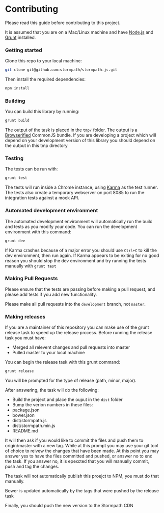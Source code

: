 # Contributing

Please read this guide before contributing to this project.

It is assumed that you are on a Mac/Linux machine and
have [Node.js](http://nodejs.org) and [Grunt](http://gruntjs.com/) installed.


### Getting started

Clone this repo to your local machine:

````bash
git clone git@github.com:stormpath/stormpath.js.git
````

Then install the required dependencies:

````bash
npm install
````


### Building

You can build this library by running:

````bash
grunt build
````

The output of the task is placed in the `tmp/` folder.  The output is a [Browserified](http://browserify.org)
CommonJS bundle.  If you are developing a project which will depend on your development version of this
library you should depend on the output in this tmp directory

### Testing

The tests can be run with:

````bash
grunt test
````

The tests will run inside a Chrome instance, using [Karma](http://karma-runner.github.io/) as the test runner.
The tests also create a temporary webserver on port 8085 to run the integration tests against a
mock API.

### Automated development environment

The automated development environment will automatically run the build and tests as you modify your code.
You can run the development environment with this command:

````bash
grunt dev
````

If Karma crashes because of a major error you should use `Ctrl+C` to kill the dev environment, then run again.
If Karma appears to be exiting for no good reason you should stop the dev environment and
try running the tests manually with `grunt test`

### Making Pull Requests

Please ensure that the tests are passing before making a pull request, and please
add tests if you add new functionality.

Please make all pull requests into the `development` branch, not `master`.

### Making releases

If you are a maintainer of this repository you
can make use of the grunt release task to speed up the release process.  Before running the release task you must have:
* Merged all relevent changes and pull requests into master
* Pulled master to your local machine

You can begin the release task with this grunt command:

````bash
grunt release
````

You will be prompted for the type of release (path, minor, major).

After answering, the task will do the following:

* Build the project and place the ouput in the `dist` folder
* Bump the verion numbers in these files:
 * package.json
 * bower.json
 * dist/stormpath.js
 * dist/stormpath.min.js
 * README.md

It will then ask if you would like to commit the files and push them to origin/master with a new tag.
While at this prompt you may use your git tool of choice to reivew the changes that have been made.
At this point you may answer yes to have the files committed and pushed, or answer no to end the task.
If you answer no, it is epexcted that you will manually commit, push and tag the changes.

The task will not automatically publish this proejct to NPM, you must do that manually.

Bower is updated automatically by the tags that were pushed by the release task

Finally, you should push the new version to the Stormpath CDN